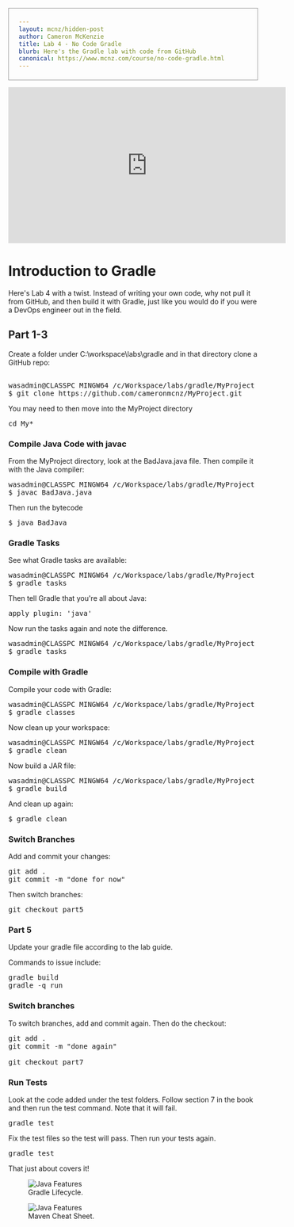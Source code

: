 ```yaml
---
layout: mcnz/hidden-post
author: Cameron McKenzie
title: Lab 4 - No Code Gradle
blurb: Here's the Gradle lab with code from GitHub
canonical: https://www.mcnz.com/course/no-code-gradle.html
---
```

<style>
pre code {
  background-color: #eee;
  border: 1px solid #999;
  display: block;
  padding: 20px;
}
</style>

<div class="embed-responsive embed-responsive-16by9">
<iframe width="560" height="315" src="https://www.youtube.com/embed/rY-MrvpZ6xU" frameborder="0" allow="accelerometer; autoplay; clipboard-write; encrypted-media; gyroscope; picture-in-picture" allowfullscreen></iframe>
</div>

# Introduction to Gradle

Here's Lab 4 with a twist. Instead of writing your own code, why not pull it from GitHub, and then build it with Gradle, just like you would do if you were a DevOps engineer out in the field.

## Part 1-3

Create a folder under C:\workspace\labs\gradle and in that directory clone a GitHub repo:

<pre><cod>
wasadmin@CLASSPC MINGW64 /c/Workspace/labs/gradle/MyProject
$ git clone https://github.com/cameronmcnz/MyProject.git
</code></pre>
You may need to then move into the MyProject directory

<pre>cd My*</pre>

### Compile Java Code with javac

From the MyProject directory, look at the BadJava.java file. Then compile it with the Java compiler:

<pre>
wasadmin@CLASSPC MINGW64 /c/Workspace/labs/gradle/MyProject
$ javac BadJava.java
</pre>

Then run the bytecode

<pre>$ java BadJava</pre>

### Gradle Tasks

See what Gradle tasks are available:

<pre>
wasadmin@CLASSPC MINGW64 /c/Workspace/labs/gradle/MyProject
$ gradle tasks
</pre>

Then tell Gradle that you're all about Java:

<pre>apply plugin: 'java'</pre>

Now run the tasks again and note the difference.

<pre>
wasadmin@CLASSPC MINGW64 /c/Workspace/labs/gradle/MyProject
$ gradle tasks
</pre>

### Compile with Gradle

Compile your code with Gradle:

<pre>
wasadmin@CLASSPC MINGW64 /c/Workspace/labs/gradle/MyProject (part7)
$ gradle classes
</pre>
Now clean up your workspace:

<pre>
wasadmin@CLASSPC MINGW64 /c/Workspace/labs/gradle/MyProject (part7)
$ gradle clean
</pre>

Now build a JAR file:

<pre>
wasadmin@CLASSPC MINGW64 /c/Workspace/labs/gradle/MyProject (part7)
$ gradle build
</pre>

And clean up again:

<pre>
$ gradle clean
</pre>

### Switch Branches

Add and commit your changes:

<pre>
git add .
git commit -m "done for now"
</pre>

Then switch branches:

<pre>
git checkout part5
</pre>

### Part 5

Update your gradle file according to the lab guide.

Commands to issue include:

<pre>
gradle build
gradle -q run
</pre>

### Switch branches

To switch branches, add and commit again. Then do the checkout:

<pre>
git add .
git commit -m "done again"

git checkout part7
</pre>

### Run Tests

Look at the code added under the test folders. Follow section 7 in the book and then run the test command. Note that it will fail.

<pre>gradle test</pre>

Fix the test files so the test will pass. Then run your tests again.

<pre>gradle test</pre>

That just about covers it!

<figure class="figure">
  <img src="https://miro.medium.com/max/700/1*E5JMRbW525OHTa1Op7dGGA.png" alt="Java Features" class="img-fluid mx-auto d-block img-thumbnail rounded ">
  <figcaption class="figure-caption">Gradle Lifecycle.</figcaption>
</figure>

<figure class="figure">
  <img src="https://pbs.twimg.com/media/C-KM9LfXkAAUFHP?format=jpg" alt="Java Features" class="img-fluid mx-auto d-block img-thumbnail rounded ">
  <figcaption class="figure-caption">Maven Cheat Sheet.</figcaption>
</figure>



